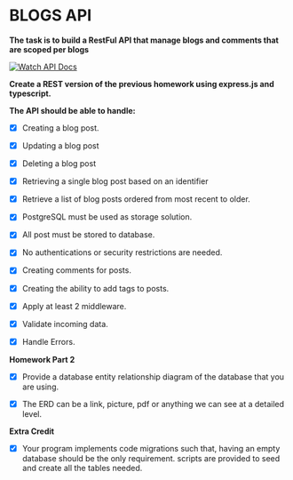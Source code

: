 # BLOGS API

**The task is to build a RestFul API that manage blogs and comments that are scoped per blogs**

[![Watch API Docs](https://dabuttonfactory.com/button.png?t=Check+ERD+Diagram&f=Open+Sans-Bold&ts=11&tc=fff&hp=12&vp=12&c=10&bgt=unicolored&bgc=156dbc)](https://app.quickdatabasediagrams.com/#/d/ImmR78)

**Create a REST version of the previous homework using express.js and typescript.**

**The API should be able to handle:**

- [x] Creating a blog post.

- [x] Updating a blog post

- [x] Deleting a blog post

- [x] Retrieving a single blog post based on an identifier

- [x] Retrieve a list of blog posts ordered from most recent to older.

- [x] PostgreSQL must be used as storage solution.

- [x] All post must be stored to database.

- [x] No authentications or security restrictions are needed.

- [x] Creating comments for posts.

- [x] Creating the ability to add tags to posts.

- [x] Apply at least 2 middleware.

- [x] Validate incoming data.

- [x] Handle Errors.

**Homework Part 2**

- [x] Provide a database entity relationship diagram of the database that you are using.

- [x] The ERD can be a link, picture, pdf or anything we can see at a detailed level.

**Extra Credit**

- [x] Your program implements code migrations such that, having an empty database should be the only requirement. scripts are provided to seed and create all the tables needed.
